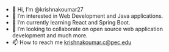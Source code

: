 - 👋 Hi, I’m @krishnakoumar27
- 👀 I’m interested in Web Development and Java applications.
- 🌱 I’m currently learning React and Spring Boot.
- 💞️ I’m looking to collaborate on open source web application development and much more.
- 📫 How to reach me krishnakoumar.c@pec.edu

<!---
krishnakoumar27/krishnakoumar27 is a ✨ special ✨ repository because its `README.md` (this file) appears on your GitHub profile.
You can click the Preview link to take a look at your changes.
--->
